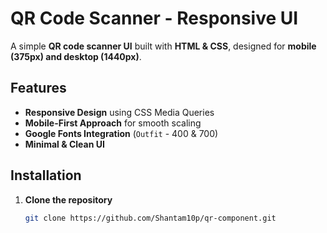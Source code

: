 # QR Code Scanner - Responsive UI

A simple **QR code scanner UI** built with **HTML & CSS**, designed for **mobile (375px) and desktop (1440px)**.

##  Features
- **Responsive Design** using CSS Media Queries
- **Mobile-First Approach** for smooth scaling
- **Google Fonts Integration** (`Outfit` - 400 & 700)
- **Minimal & Clean UI**

##  Installation
1. **Clone the repository**  
   ```bash
   git clone https://github.com/Shantam10p/qr-component.git
